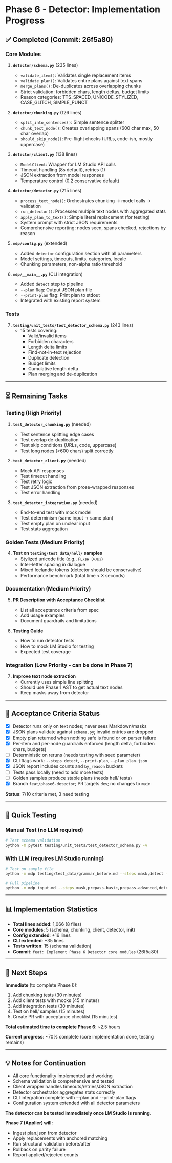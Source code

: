 # Phase 6 - Detector: Implementation Progress

## ✅ Completed (Commit: 26f5a80)

### Core Modules
1. **`detector/schema.py`** (235 lines)
   - `validate_item()`: Validates single replacement items
   - `validate_plan()`: Validates entire plans against text spans
   - `merge_plans()`: De-duplicates across overlapping chunks
   - Strict validation: forbidden chars, length deltas, budget limits
   - Reason categories: TTS_SPACED, UNICODE_STYLIZED, CASE_GLITCH, SIMPLE_PUNCT

2. **`detector/chunking.py`** (126 lines)
   - `split_into_sentences()`: Simple sentence splitter
   - `chunk_text_node()`: Creates overlapping spans (600 char max, 50 char overlap)
   - `should_skip_node()`: Pre-flight checks (URLs, code-ish, mostly uppercase)

3. **`detector/client.py`** (138 lines)
   - `ModelClient`: Wrapper for LM Studio API calls
   - Timeout handling (8s default), retries (1)
   - JSON extraction from model responses
   - Temperature control (0.2 conservative default)

4. **`detector/detector.py`** (215 lines)
   - `process_text_node()`: Orchestrates chunking → model calls → validation
   - `run_detector()`: Processes multiple text nodes with aggregated stats
   - `apply_plan_to_text()`: Simple literal replacement (for testing)
   - System prompt with strict JSON requirements
   - Comprehensive reporting: nodes seen, spans checked, rejections by reason

5. **`mdp/config.py`** (extended)
   - Added `detector` configuration section with all parameters
   - Model settings, timeouts, limits, categories, locale
   - Chunking parameters, non-alpha ratio threshold

6. **`mdp/__main__.py`** (CLI integration)
   - Added `detect` step to pipeline
   - `--plan` flag: Output JSON plan file
   - `--print-plan` flag: Print plan to stdout
   - Integrated with existing report system

### Tests
7. **`testing/unit_tests/test_detector_schema.py`** (243 lines)
   - 15 tests covering:
     - Valid/invalid items
     - Forbidden characters
     - Length delta limits
     - Find-not-in-text rejection
     - Duplicate detection
     - Budget limits
     - Cumulative length delta
     - Plan merging and de-duplication

---

## ⏳ Remaining Tasks

### Testing (High Priority)
1. **`test_detector_chunking.py`** (needed)
   - Test sentence splitting edge cases
   - Test overlap de-duplication
   - Test skip conditions (URLs, code, uppercase)
   - Test long nodes (>600 chars) split correctly

2. **`test_detector_client.py`** (needed)
   - Mock API responses
   - Test timeout handling
   - Test retry logic
   - Test JSON extraction from prose-wrapped responses
   - Test error handling

3. **`test_detector_integration.py`** (needed)
   - End-to-end test with mock model
   - Test determinism (same input → same plan)
   - Test empty plan on unclear input
   - Test stats aggregation

### Golden Tests (Medium Priority)
4. **Test on `testing/test_data/hell/` samples**
   - Stylized unicode title (e.g., `Fʟᴀsʜ Dᴀɴᴄᴇ`)
   - Inter-letter spacing in dialogue
   - Mixed Icelandic tokens (detector should be conservative)
   - Performance benchmark (total time < X seconds)

### Documentation (Medium Priority)
5. **PR Description with Acceptance Checklist**
   - List all acceptance criteria from spec
   - Add usage examples
   - Document guardrails and limitations

6. **Testing Guide**
   - How to run detector tests
   - How to mock LM Studio for testing
   - Expected test coverage

### Integration (Low Priority - can be done in Phase 7)
7. **Improve text node extraction**
   - Currently uses simple line splitting
   - Should use Phase 1 AST to get actual text nodes
   - Keep masks away from detector

---

## 🎯 Acceptance Criteria Status

- [x] Detector runs only on text nodes; never sees Markdown/masks
- [x] JSON plans validate against `schema.py`; invalid entries are dropped
- [x] Empty plan returned when nothing safe is found or on parser failure
- [x] Per-item and per-node guardrails enforced (length delta, forbidden chars, budgets)
- [ ] Deterministic on reruns (needs testing with seed parameter)
- [x] CLI flags work: `--steps detect`, `--print-plan`, `--plan plan.json`
- [x] JSON report includes counts and `by_reason` buckets
- [ ] Tests pass locally (need to add more tests)
- [ ] Golden samples produce stable plans (needs hell/ tests)
- [x] Branch `feat/phase6-detector`; PR targets `dev`; no changes to `main`

**Status**: 7/10 criteria met, 3 need testing

---

## 🧪 Quick Testing

### Manual Test (no LLM required)
```bash
# Test schema validation
python -m pytest testing/unit_tests/test_detector_schema.py -v
```

### With LLM (requires LM Studio running)
```bash
# Test on sample file
python -m mdp testing/test_data/grammar_before.md --steps mask,detect --print-plan

# Full pipeline
python -m mdp input.md --steps mask,prepass-basic,prepass-advanced,detect --plan plan.json --report report.json
```

---

## 📊 Implementation Statistics

- **Total lines added**: 1,066 (8 files)
- **Core modules**: 5 (schema, chunking, client, detector, __init__)
- **Config extended**: +16 lines
- **CLI extended**: +35 lines  
- **Tests written**: 15 (schema validation)
- **Commit**: `feat: Implement Phase 6 Detector core modules` (26f5a80)

---

## 🚀 Next Steps

**Immediate** (to complete Phase 6):
1. Add chunking tests (30 minutes)
2. Add client tests with mocks (45 minutes)
3. Add integration tests (30 minutes)
4. Test on hell/ samples (15 minutes)
5. Create PR with acceptance checklist (15 minutes)

**Total estimated time to complete Phase 6**: ~2.5 hours

**Current progress**: ~70% complete (core implementation done, testing remains)

---

## 💡 Notes for Continuation

- All core functionality implemented and working
- Schema validation is comprehensive and tested
- Client wrapper handles timeouts/retries/JSON extraction
- Detector orchestrator aggregates stats correctly
- CLI integration complete with --plan and --print-plan flags
- Configuration system extended with all detector parameters

**The detector can be tested immediately once LM Studio is running.**

**Phase 7 (Applier) will:**
- Ingest plan.json from detector
- Apply replacements with anchored matching
- Run structural validation before/after
- Rollback on parity failure
- Report applied/rejected counts
